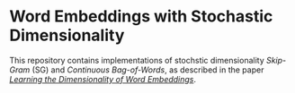 # Word Embeddings with Stochastic Dimensionality

This repository contains implementations of stochstic dimensionality *Skip-Gram* (SG) and *Continuous Bag-of-Words*, as described in the paper [*Learning the Dimensionality of Word Embeddings*](https://arxiv.org/abs/1511.05392). 
